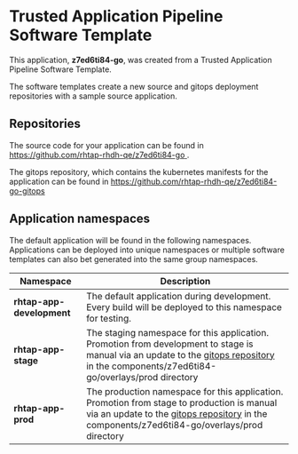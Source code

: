 # Trusted Application Pipeline Software Template

This application, **z7ed6ti84-go**, was created from a Trusted Application Pipeline Software Template.

The software templates create a new source and gitops deployment repositories with a sample source application. 

## Repositories

The source code for your application can be found in [https://github.com/rhtap-rhdh-qe/z7ed6ti84-go ](https://github.com/rhtap-rhdh-qe/z7ed6ti84-go ).
 
The gitops repository, which contains the kubernetes manifests for the application can be found in 
[https://github.com/rhtap-rhdh-qe/z7ed6ti84-go-gitops ](https://github.com/rhtap-rhdh-qe/z7ed6ti84-go-gitops ) 

## Application namespaces 

The default application will be found in the following namespaces. Applications can be deployed into unique namespaces or multiple software templates can also bet generated into the same group namespaces.  

|  Namespace   |  Description   |  
| -------- | -------- |   
| **rhtap-app-development** | The default application during development. Every build will be deployed to this namespace for testing. | 
| **rhtap-app-stage** | The staging namespace for this application. Promotion from development to stage is manual via an update to the [gitops repository](https://github.com/rhtap-rhdh-qe/z7ed6ti84-go-gitops ) in the components/z7ed6ti84-go/overlays/prod directory |  
| **rhtap-app-prod** | The production namespace for this application. Promotion from stage to production is manual via an update to the [gitops repository](https://github.com/rhtap-rhdh-qe/z7ed6ti84-go-gitops ) in the components/z7ed6ti84-go/overlays/prod directory | 